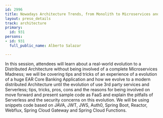 ```yaml
---
id: 2996
title: Nowadays Architecture Trends, from Monolith to Microservices and Serverless
layout: preso_details
track: architecture
primary:
  id: 931
persons:
- id: 931
  full_public_name: Alberto Salazar

---
```

In this session, attendees will learn about a real-world evolution to a Distributed Architecture without being involved of a complete Microservices Madness; we will be covering tips and tricks of an experience of a evolution of a huge EAR Core Banking Application and how we evolve to a modern distributed Architecture until the evolution of use 3rd party services and Serverless; tips, tricks, pros, cons and the reasons for being involved on move forward and present sample code as FaaS and explain the pitfalls of Serverless and the security concerns on this evolution. We will be using snippets code based on JAVA, JWT, JWS, Auth0, Spring Boot, Reactor, Webflux, Spring Cloud Gateway and Spring Cloud Functions.
